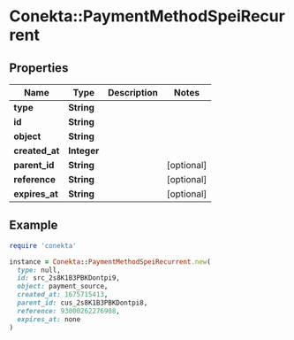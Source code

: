 # Conekta::PaymentMethodSpeiRecurrent

## Properties

| Name | Type | Description | Notes |
| ---- | ---- | ----------- | ----- |
| **type** | **String** |  |  |
| **id** | **String** |  |  |
| **object** | **String** |  |  |
| **created_at** | **Integer** |  |  |
| **parent_id** | **String** |  | [optional] |
| **reference** | **String** |  | [optional] |
| **expires_at** | **String** |  | [optional] |

## Example

```ruby
require 'conekta'

instance = Conekta::PaymentMethodSpeiRecurrent.new(
  type: null,
  id: src_2s8K1B3PBKDontpi9,
  object: payment_source,
  created_at: 1675715413,
  parent_id: cus_2s8K1B3PBKDontpi8,
  reference: 93000262276908,
  expires_at: none
)
```

